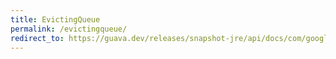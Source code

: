 ```yaml
---
title: EvictingQueue
permalink: /evictingqueue/
redirect_to: https://guava.dev/releases/snapshot-jre/api/docs/com/google/common/collect/EvictingQueue.html
---
```

